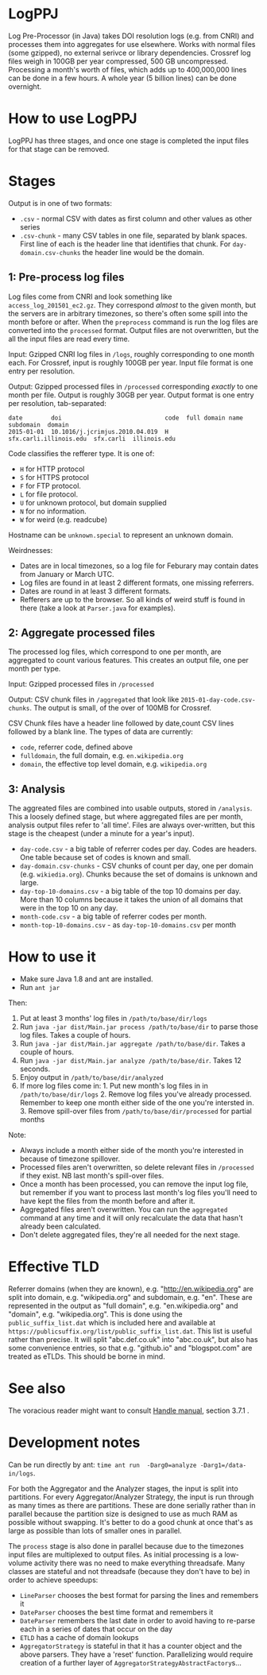 # LogPPJ

Log Pre-Processor (in Java) takes DOI resolution logs (e.g. from CNRI) and processes them into aggregates for use elsewhere. Works with normal files (some gzipped), no external serivce or library dependencies. Crossref log files weigh in 100GB per year compressed, 500 GB uncompressed. Processing a month's worth of files, which adds up to 400,000,000 lines can be done in a few hours. A whole year (5 billion lines) can be done overnight.

# How to use LogPPJ

LogPPJ has three stages, and once one stage is completed the input files for that stage can be removed. 

# Stages

Output is in one of two formats:

 - `.csv` - normal CSV with dates as first column and other values as other series
 - `.csv-chunk` - many CSV tables in one file, separated by blank spaces. First line of each is the header line that identifies that chunk. For `day-domain.csv-chunks` the header line would be the domain.

## 1: Pre-process log files

Log files come from CNRI and look something like `access_log_201501_ec2.gz`. They correspond *almost* to the given month, but the servers are in arbitrary timezones, so there's often some spill into the month before or after. When the `preprocess` command is run the log files are converted into the `processed` format. Output files are not overwritten, but the all the input files are read every time.

Input: Gzipped CNRI log files in `/logs`, roughly corresponding to one month each. For Crossref, input is roughly 100GB per year. Input file format is one entry per resolution.

Output: Gzipped processed files in `/processed` corresponding *exactly* to one month per file. Output is roughly 30GB per year. Output format is one entry per resolution, tab-separated:

    date        doi                             code  full domain name        subdomain  domain
    2015-01-01  10.1016/j.jcrimjus.2010.04.019  H     sfx.carli.illinois.edu  sfx.carli  illinois.edu

Code classifies the refferer type. It is one of:

 -  `H` for HTTP protocol
 -  `S` for HTTPS protocol
 -  `F` for FTP protocol.
 -  `L` for file protocol.
 -  `U` for unknown protocol, but domain supplied
 -  `N` for no information.
 -  `W` for weird (e.g. readcube)

Hostname can be `unknown.special` to represent an unknown domain.

Weirdnesses: 

 - Dates are in local timezones, so a log file for Feburary may contain dates from January or March UTC. 
 - Log files are found in at least 2 different formats, one missing referrers.
 - Dates are round in at least 3 different formats.
 - Refferers are up to the browser. So all kinds of weird stuff is found in there (take a look at `Parser.java` for examples).

## 2: Aggregate processed files

The processed log files, which correspond to one per month, are aggregated to count various features. This creates an output file, one per month per type.

Input: Gzipped processed files in `/processed`

Output: CSV chunk files in `/aggregated` that look like `2015-01-day-code.csv-chunks`. The output is small, of the over of 100MB for Crossref. 

CSV Chunk files have a header line followed by date,count CSV lines followed by a blank line. The types of data are currently:

 - `code`, referrer code, defined above
 - `fulldomain`, the full domain, e.g. `en.wikipedia.org`
 - `domain`, the effective top level domain, e.g. `wikipedia.org`

## 3: Analysis

The aggreated files are combined into usable outputs, stored in `/analysis`. This a loosely defined stage, but where aggregated files are per month, analysis output files refer to 'all time'. Files are always over-written, but this stage is the cheapest (under a minute for a year's input).

 - `day-code.csv` - a big table of referrer codes per day. Codes are headers. One table because set of codes is known and small.
 - `day-domain.csv-chunks` - CSV chunks of count per day, one per domain (e.g. `wikiedia.org`). Chunks because the set of domains is unknown and large.
 - `day-top-10-domains.csv` - a big table of the top 10 domains per day. More than 10 columns because it takes the union of all domains that were in the top 10 on any day.
 - `month-code.csv` - a big table of referrer codes per month.
 - `month-top-10-domains.csv` - as `day-top-10-domains.csv` per month
 
# How to use it

 - Make sure Java 1.8 and ant are installed.
 - Run `ant jar`

Then:

  1. Put at least 3 months' log files in `/path/to/base/dir/logs`
  2. Run `java -jar dist/Main.jar process /path/to/base/dir` to parse those log files. Takes a couple of hours.
  3. Run `java -jar dist/Main.jar aggregate /path/to/base/dir`. Takes a couple of hours.
  4. Run `java -jar dist/Main.jar analyze /path/to/base/dir`. Takes 12 seconds.
  5. Enjoy output in `/path/to/base/dir/analyzed`
  6. If more log files come in:
    1. Put new month's log files in in `/path/to/base/dir/logs`
    2. Remove log files you've already processed. Remember to keep one month either side of the one you're intersted in.
    3. Remove spill-over files from `/path/to/base/dir/processed` for partial months

Note: 

 - Always include a month either side of the month you're interested in because of timezone spillover.
 - Processed files aren't overwritten, so delete relevant files in `/processed` if they exist. NB last month's spill-over files.
 - Once a month has been processed, you can remove the input log file, but remember if you want to process last month's log files you'll need to have kept the files from the month before and after it.
 - Aggregated files aren't overwritten. You can run the `aggregated` command at any time and it will only recalculate the data that hasn't already been calculated.
 - Don't delete aggregated files, they're all needed for the next stage.

# Effective TLD

Referrer domains (when they are known), e.g. "http://en.wikipedia.org" are split into domain, e.g. "wikipedia.org" and subdomain, e.g. "en". These are represented in the output as "full domain", e.g. "en.wikipedia.org" and "domain", e.g. "wikipedia.org". This is done using the `public_suffix_list.dat` which is included here and available at `https://publicsuffix.org/list/public_suffix_list.dat`. This list is useful rather than precise. It will split "abc.def.co.uk" into "abc.co.uk", but also has some convenience entries, so that e.g. "github.io" and "blogspot.com" are treated as eTLDs. This should be borne in mind.

# See also

The voracious reader might want to consult [Handle manual](http://www.handle.net/tech_manual/HN_Tech_Manual_8.pdf), section 3.7.1 . 


# Development notes

Can be run directly by ant: `time ant run  -Darg0=analyze -Darg1=/data-in/logs`.

For both the Aggregator and the Analyzer stages, the input is split into partitions. For every Aggregator/Analyzer Strategy, the input is run through as many times as there are partitions. These are done serially rather than in parallel because the partition size is designed to use as much RAM as possible without swapping. It's better to do a good chunk at once that's as large as possible than lots of smaller ones in parallel.

The `process` stage is also done in parallel because due to the timezones input files are multiplexed to output files. As initial processing is a low-volume activity there was no need to make everything threadsafe. Many classes are stateful and not threadsafe (because they don't have to be) in order to achieve speedups:

 - `LineParser` chooses the best format for parsing the lines and remembers it
 - `DateParser` chooses the best time format and remembers it
 - `DateParser` remembers the last date in order to avoid having to re-parse each in a series of dates that occur on the day
 - `ETLD` has a cache of domain lookups
 - `AggregatorStrategy` is stateful in that it has a counter object and the above parsers. They have a 'reset' function. Parallelizing would require creation of a further layer of `AggregatorStrategyAbstractFactory`s...